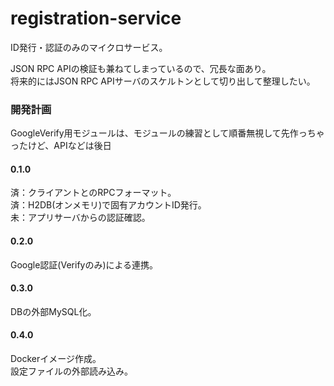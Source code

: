 # registration-service
ID発行・認証のみのマイクロサービス。

JSON RPC APIの検証も兼ねてしまっているので、冗長な面あり。<br>
将来的にはJSON RPC APIサーバのスケルトンとして切り出して整理したい。

### 開発計画
GoogleVerify用モジュールは、モジュールの練習として順番無視して先作っちゃったけど、APIなどは後日
#### 0.1.0
済：クライアントとのRPCフォーマット。<br>
済：H2DB(オンメモリ)で固有アカウントID発行。<br>
未：アプリサーバからの認証確認。<br>
#### 0.2.0
Google認証(Verifyのみ)による連携。
#### 0.3.0
DBの外部MySQL化。<br>
#### 0.4.0
Dockerイメージ作成。<br>
設定ファイルの外部読み込み。<br>
